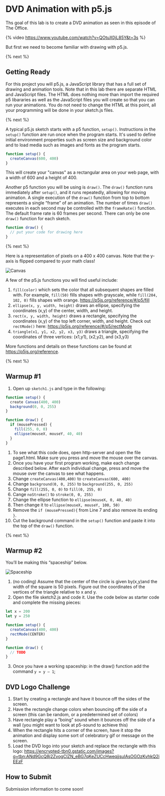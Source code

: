 # DVD Animation with p5.js

Ths goal of this lab is to create a DVD animation as seen in this episode of The Office.

{% video https://www.youtube.com/watch?v=QOtuX0jL85Y&t=3s %}

But first we need to become familiar with drawing with p5.js.

{% next %}

## Getting Ready

For this project you will p5.js, a JavaScript library that has a full set of drawing and animation tools. Note that in this lab there are separate HTML and JavaScript files. The HTML does nothing more than import the required p5 libararies as well as the JavaScript files you will create so that you can run your animations. You do not need to change the HTML at this point, all your programming will be done in your sketch.js files.

{% next %}

A typical p5.js sketch starts with a p5 function, `setup()`. Instructions in the `setup()` function are run once when the program starts. It's used to define initial environment properties such as screen size and background color and to load media such as images and fonts as the program starts. 

```javascript
function setup() {
  createCanvas(600, 400)
}
```

This will create your "canvas" as a rectangular area on your web page, with a width of 600 and a height of 400.

Another p5 function you will be using is `draw()`. The `draw()` function runs immediately after `setup()`, and it runs repeatedly, allowing for moving animation.  A single execution of the `draw()` function from top to bottom represents a single “frame” of an animation.  The number of times `draw()` executes in each second may be controlled with the `frameRate()` function. The default frame rate is 60 frames per second. There can only be one `draw()` function for each sketch. 

```javascript
function draw() {
  // put your code for drawing here
}
```
{% next %}

Here is a representation of pixels on a 400 x 400 canvas. Note that the y-axis is flipped compared to yuor math class!

![Canvas](http://intro.cs50nestm.net/wp-content/uploads/2019/03/canvas.png)

A few of the p5.js functions you will find useful include:
1. `fill(color)` which sets the color that all subsequent shapes are filled with. For example, `fill(50)` fills shapes with grayscale, while `fill(204, 102, 0)` fills shapes with orange. https://p5js.org/reference/#/p5/fill
1. `ellipse(x, y, width, height)` draws an ellipse, specifying the coordinates (x,y) of the center, width, and height.  
1. `rect(x, y, width, height)` draws a rectangle, specifying the coordinates (x,y) of the top left corner, width, and height. Check out `rectMode()` here: https://p5js.org/reference/#/p5/rectMode
1. `triangle(x1, y1, x2, y2, x3, y3)` draws a triangle, specifying the coordinates of three vertices: (x1,y1), (x2,y2), and (x3,y3)

More functions and details on these functions can be found at https://p5js.org/reference.

{% next %}

## Warmup #1

1. Open up `sketch1.js` and type in the following:

```javascript
function setup() {
  create Canvas(400, 400)
  background(0, 0, 255)
}

function draw() {
  if (mousePressed) {
    fill(255, 0, 0)
    ellipse(mouseX, mouseY, 40, 40)    
  }
}
```
1. To see what this code does, open http-server and open the file page1.html. Make sure you press and move the mouse over the canvas.
1. Once you have your first program working, make each change described below.  After each individual change,  press and move the mouse over the canvas to see what happens.
1. Change `createCanvas(400,400)` to `createCanvas(600, 400)`
1. Change `background(0, 0, 255)` to `background(255, 0, 255)`
1. Change `fill(255, 0, 0)` to `fill(0, 255, 0)`
1. Cange `noStroke()` to `stroke(0, 0, 255)`
1. Change the ellipse function to `ellipse(mouseX, 0, 40, 40)`
1. Then change it to `ellipse(mouseX, mouseY, 100, 50)`
1. Remove the `if (mousePressed){` from Line 7 and also remove its ending `}`.
1. Cut the background command in the `setup()` function and paste it into the top of the `draw()` function.

{% next %}

## Warmup #2

You’ll be making this “spaceship” below.

![Spaceship](http://intro.cs50nestm.net/wp-content/uploads/2019/03/Screen-Shot-2019-03-25-at-6.48.21-AM.png)

1. (no coding)  Assume that the center  of the circle is given by(x,y)and the width of the square is 50 pixels.  Figure out the coordinates of the vertices of the triangle relative to x and y.  
2. Open the file sketch2.js and code it. Use the code below as starter code and complete the missing pieces:

```javascript
let x = 200
let y = 250

function setup() {
  createCanvas(400, 400)
  rectMode(CENTER)
}

function draw() {
  // TODO 
}
```
3. Once you have a working spaceship: in the draw() function add the command `y = y – 1`;

## DVD Logo Challenge

1. Start by creating a rectangle and have it bounce off the sides of the screen.
1. Have the rectangle change colors when bouncing off the side of a screen (this can be random, or a predetermined set of colors)
1. Have rectangle play a “boing” sound when it bounces off the side of a wall (you might want to look at p5-sound to achieve this)
1. When the rectangle hits a corner of the screen, have it stop the animation and display some sort of celebratory gif or message on the screen.
1. Load the DVD logo into your sketch and replace the rectangle with this logo: https://encrypted-tbn0.gstatic.com/images?q=tbn:ANd9GcQ8j2ZvogClZN_eBG7qKeZUCcHweqjjsulAsOGOzKvhkQ2iEEzF

## How to Submit

Submission information to come soon!


